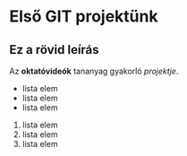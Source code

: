 # Első GIT projektünk
## Ez a rövid leírás

Az **oktatóvideók** tananyag gyakorló *projektje*.

- lista elem
- lista elem
- lista elem


1. lista elem
2. lista elem
3. lista elem

